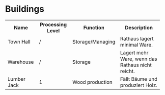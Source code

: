 <h1>Buildings</h1>

<table>
 <tr>
    <th>Name</th>
    <th>Processing Level</th>
    <th>Function</th>
    <th>Description</th>
  </tr>
  <tr>
    <td>Town Hall</td>
    <td>/</td>
    <td>Storage/Managing</td>
    <td>Rathaus lagert minimal Ware.</td>
  </tr>
 <tr>
    <td>Warehouse</td>
    <td>/</td>
   <td>Storage</td>
    <td>Lagert mehr Ware, wenn das Rathaus nicht reicht.</td>
  </tr>
 <tr>
    <td>Lumber Jack</td>
    <td>1</td>
   <td>Wood production</td>
    <td>Fällt Bäume und produziert Holz.</td>
  </tr>

</table>
